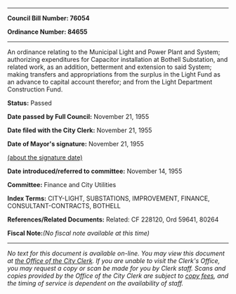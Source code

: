 

********

**Council Bill Number: 76054**
   
**Ordinance Number: 84655**
********

 An ordinance relating to the Municipal Light and Power Plant and System; authorizing expenditures for Capacitor installation at Bothell Substation, and related work, as an addition, betterment and extension to said System; making transfers and appropriations from the surplus in the Light Fund as an advance to capital account therefor; and from the Light Department Construction Fund.

**Status:** Passed
   
**Date passed by Full Council:** November 21, 1955
   
**Date filed with the City Clerk:** November 21, 1955
   
**Date of Mayor's signature:** November 21, 1955
   
[(about the signature date)](/~public/approvaldate.htm)
   
   
   
**Date introduced/referred to committee:** November 14, 1955
   
**Committee:** Finance and City Utilities
   
   
**Index Terms:** CITY-LIGHT, SUBSTATIONS, IMPROVEMENT, FINANCE, CONSULTANT-CONTRACTS, BOTHELL

**References/Related Documents:** Related: CF 228120, Ord 59641, 80264

**Fiscal Note:**_(No fiscal note available at this time)_
********

_No text for this document is available on-line. You may view this document at [the Office of the City Clerk](http://www.seattle.gov/leg/clerk/contactUs.htm). If you are unable to visit the Clerk's Office, you may request a copy or scan be made for you by Clerk staff. Scans and copies provided by the Office of the City Clerk are subject to [copy fees](http://clerk.seattle.gov/~public/clerkfees.htm), and the timing of service is dependent on the availability of staff._

